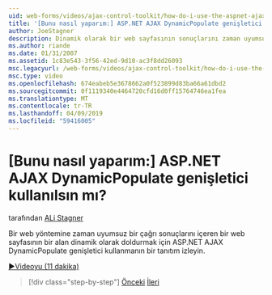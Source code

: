 ```yaml
---
uid: web-forms/videos/ajax-control-toolkit/how-do-i-use-the-aspnet-ajax-dynamicpopulate-extender
title: '[Bunu nasıl yaparım:] ASP.NET AJAX DynamicPopulate genişletici kullanılsın mı? | Microsoft Docs'
author: JoeStagner
description: Dinamik olarak bir web sayfasının sonuçlarını zaman uyumsuz bir ca ile bir alanı doldurmak için ASP.NET AJAX DynamicPopulate genişletici kullanmanın bir tanıtım izleyin...
ms.author: riande
ms.date: 01/31/2007
ms.assetid: 1c83e543-3f56-42ed-9d10-ac3f8dd26093
msc.legacyurl: /web-forms/videos/ajax-control-toolkit/how-do-i-use-the-aspnet-ajax-dynamicpopulate-extender
msc.type: video
ms.openlocfilehash: 674eabeb5e3678662a0f523899d83ba66a61dbd2
ms.sourcegitcommit: 0f1119340e4464720cfd16d0ff15764746ea1fea
ms.translationtype: MT
ms.contentlocale: tr-TR
ms.lasthandoff: 04/09/2019
ms.locfileid: "59416005"
---
```

# <a name="how-do-i-use-the-aspnet-ajax-dynamicpopulate-extender"></a>[Bunu nasıl yaparım:] ASP.NET AJAX DynamicPopulate genişletici kullanılsın mı?

tarafından [ALi Stagner](https://github.com/JoeStagner)

Bir web yöntemine zaman uyumsuz bir çağrı sonuçlarını içeren bir web sayfasının bir alan dinamik olarak doldurmak için ASP.NET AJAX DynamicPopulate genişletici kullanmanın bir tanıtım izleyin.

[&#9654;Videoyu (11 dakika)](https://channel9.msdn.com/Blogs/ASP-NET-Site-Videos/how-do-i-use-the-aspnet-ajax-dynamicpopulate-extender)

> [!div class="step-by-step"]
> [Önceki](how-do-i-use-the-aspnet-ajax-draggable-panel-extender.md)
> [İleri](how-do-i-use-the-aspnet-ajax-filteredtextbox-extender.md)
